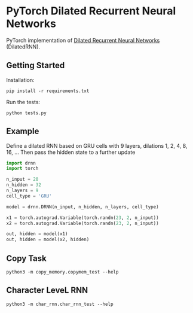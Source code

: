 # PyTorch Dilated Recurrent Neural Networks

PyTorch implementation of  [Dilated Recurrent Neural Networks](https://arxiv.org/abs/1710.02224) (DilatedRNN).

## Getting Started

Installation:
```
pip install -r requirements.txt
```

Run the tests:
```
python tests.py
```

## Example

Define a dilated RNN based on GRU cells with 9 layers, dilations 1, 2, 4, 8, 16, ...
Then pass the hidden state to a further update
```python
import drnn
import torch

n_input = 20
n_hidden = 32
n_layers = 9
cell_type = 'GRU'

model = drnn.DRNN(n_input, n_hidden, n_layers, cell_type)

x1 = torch.autograd.Variable(torch.randn(23, 2, n_input))
x2 = torch.autograd.Variable(torch.randn(23, 2, n_input))

out, hidden = model(x1)
out, hidden = model(x2, hidden)
```

## Copy Task

```
python3 -m copy_memory.copymem_test --help
```

## Character LeveL RNN

```
python3 -m char_rnn.char_rnn_test --help
```